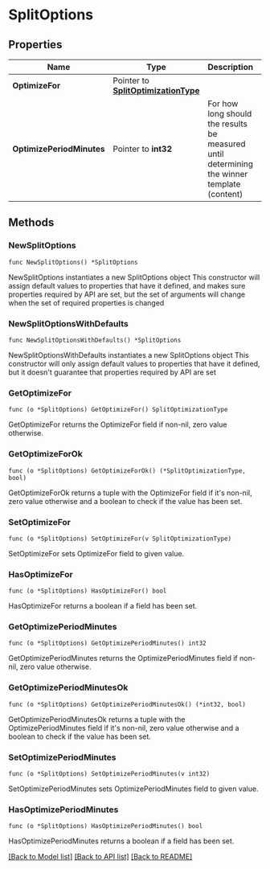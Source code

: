 # SplitOptions

## Properties

Name | Type | Description | Notes
------------ | ------------- | ------------- | -------------
**OptimizeFor** | Pointer to [**SplitOptimizationType**](SplitOptimizationType.md) |  | [optional] [default to SPLITOPTIMIZATIONTYPE_OPENS]
**OptimizePeriodMinutes** | Pointer to **int32** | For how long should the results be measured until determining the winner template (content) | [optional] 

## Methods

### NewSplitOptions

`func NewSplitOptions() *SplitOptions`

NewSplitOptions instantiates a new SplitOptions object
This constructor will assign default values to properties that have it defined,
and makes sure properties required by API are set, but the set of arguments
will change when the set of required properties is changed

### NewSplitOptionsWithDefaults

`func NewSplitOptionsWithDefaults() *SplitOptions`

NewSplitOptionsWithDefaults instantiates a new SplitOptions object
This constructor will only assign default values to properties that have it defined,
but it doesn't guarantee that properties required by API are set

### GetOptimizeFor

`func (o *SplitOptions) GetOptimizeFor() SplitOptimizationType`

GetOptimizeFor returns the OptimizeFor field if non-nil, zero value otherwise.

### GetOptimizeForOk

`func (o *SplitOptions) GetOptimizeForOk() (*SplitOptimizationType, bool)`

GetOptimizeForOk returns a tuple with the OptimizeFor field if it's non-nil, zero value otherwise
and a boolean to check if the value has been set.

### SetOptimizeFor

`func (o *SplitOptions) SetOptimizeFor(v SplitOptimizationType)`

SetOptimizeFor sets OptimizeFor field to given value.

### HasOptimizeFor

`func (o *SplitOptions) HasOptimizeFor() bool`

HasOptimizeFor returns a boolean if a field has been set.

### GetOptimizePeriodMinutes

`func (o *SplitOptions) GetOptimizePeriodMinutes() int32`

GetOptimizePeriodMinutes returns the OptimizePeriodMinutes field if non-nil, zero value otherwise.

### GetOptimizePeriodMinutesOk

`func (o *SplitOptions) GetOptimizePeriodMinutesOk() (*int32, bool)`

GetOptimizePeriodMinutesOk returns a tuple with the OptimizePeriodMinutes field if it's non-nil, zero value otherwise
and a boolean to check if the value has been set.

### SetOptimizePeriodMinutes

`func (o *SplitOptions) SetOptimizePeriodMinutes(v int32)`

SetOptimizePeriodMinutes sets OptimizePeriodMinutes field to given value.

### HasOptimizePeriodMinutes

`func (o *SplitOptions) HasOptimizePeriodMinutes() bool`

HasOptimizePeriodMinutes returns a boolean if a field has been set.


[[Back to Model list]](../README.md#documentation-for-models) [[Back to API list]](../README.md#documentation-for-api-endpoints) [[Back to README]](../README.md)


